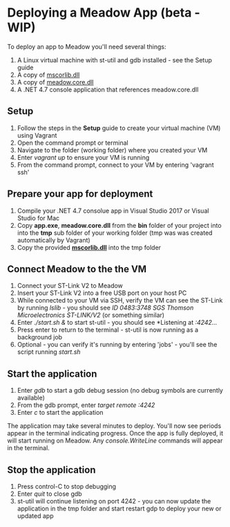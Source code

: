 # Deploying a Meadow App (beta - WIP)

To deploy an app to Meadow you'll need several things:
1. A Linux virtual machine with st-util and gdb installed - see the Setup guide
1. A copy of [mscorlib.dll](http://downloads.wildernesslabs.co/Meadow_Beta/binaries/mscorlib.dll)
1. A copy of [meadow.core.dll](http://downloads.wildernesslabs.co/Meadow_Beta/binaries/meadow.core.dll)
1. A .NET 4.7 console application that references meadow.core.dll

## Setup

1. Follow the steps in the **Setup** guide to create your virtual machine (VM) using Vagrant
1. Open the command prompt or terminal
1. Navigate to the folder (working folder) where you created your VM
1. Enter *vagrant up* to ensure your VM is running 
1. From the command prompt, connect to your VM by entering 'vagrant ssh'

## Prepare your app for deployment
1. Compile your .NET 4.7 consolue app in Visual Studio 2017 or Visual Studio for Mac
1. Copy **app.exe**, **meadow.core.dll** from the **bin** folder of your project into into the **tmp** sub folder of your working folder (tmp was was created automatically by Vagrant)
1. Copy the provided **[mscorlib.dll](http://downloads.wildernesslabs.co/Meadow_Beta/binaries/mscorlib.dll)** into the tmp folder

## Connect Meadow to the the VM
1. Connect your ST-Link V2 to Meadow
1. Insert your ST-Link V2 into a free USB port on your host PC
1. While connected to your VM via SSH, verify the VM can see the ST-Link by running *lslib* - you should see *ID 0483:3748 SGS Thomson Microelectronics ST-LINK/V2* (or something similar)
1. Enter *./start.sh &* to start st-util - you should see *Listening at *:4242...*
1. Press enter to return to the terminal - st-util is now running as a background job
1. Optional - you can verify it's running by entering 'jobs' - you'll see the script running *start.sh*

## Start the application
1. Enter *gdb* to start a gdb debug session (no debug symbols are currently available)
1. From the gdb prompt, enter *target remote :4242*
1. Enter *c* to start the application 

The application may take several minutes to deploy. You'll now see periods appear in the terminal indicating progress. Once the app is fully deployed, it will start running on Meadow. Any *console.WriteLine* commands will appear in the terminal.

## Stop the application
1. Press control-C to stop debugging
1. Enter *quit* to close gdb
1. st-util will continue listening on port 4242 - you can now update the application in the tmp folder and start restart gdp to deploy your new or updated app

